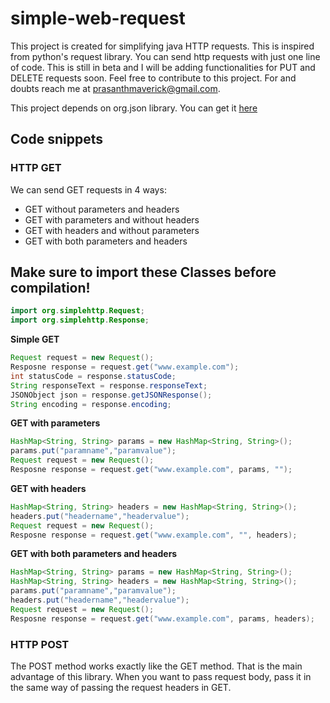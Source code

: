 # simple-web-request
This project is created for simplifying java HTTP requests. This is inspired from python's request library. You can send http requests with just one line of code. This is still in beta and I will be adding functionalities for PUT and DELETE requests soon. Feel free to contribute to this project. For and doubts reach me at prasanthmaverick@gmail.com.

This project depends on org.json library. You can get it [here](https://github.com/stleary/JSON-java)

## Code snippets

### HTTP GET
We can send GET requests in 4 ways:
  * GET without parameters and headers
  * GET with parameters and without headers
  * GET with headers and without parameters
  * GET with both parameters and headers
## Make sure to import these Classes before compilation! 
```java
import org.simplehttp.Request;
import org.simplehttp.Response;
```

**Simple GET**
```java
Request request = new Request();
Resposne response = request.get("www.example.com");
int statusCode = response.statusCode;
String responseText = response.responseText;
JSONObject json = response.getJSONResponse();
String encoding = response.encoding;
```
**GET with parameters**
```java
HashMap<String, String> params = new HashMap<String, String>();
params.put("paramname","paramvalue");
Request request = new Request();
Resposne response = request.get("www.example.com", params, "");
```
**GET with headers**
```java
HashMap<String, String> headers = new HashMap<String, String>();
headers.put("headername","headervalue");
Request request = new Request();
Resposne response = request.get("www.example.com", "", headers);
```
**GET with both parameters and headers**
```java
HashMap<String, String> params = new HashMap<String, String>();
HashMap<String, String> headers = new HashMap<String, String>();
params.put("paramname","paramvalue");
headers.put("headername","headervalue");
Request request = new Request();
Resposne response = request.get("www.example.com", params, headers);
```
### HTTP POST

The POST method works exactly like the GET method. That is the main advantage of this library. When you want to pass request body, pass it in the same way of passing the request headers in GET.
